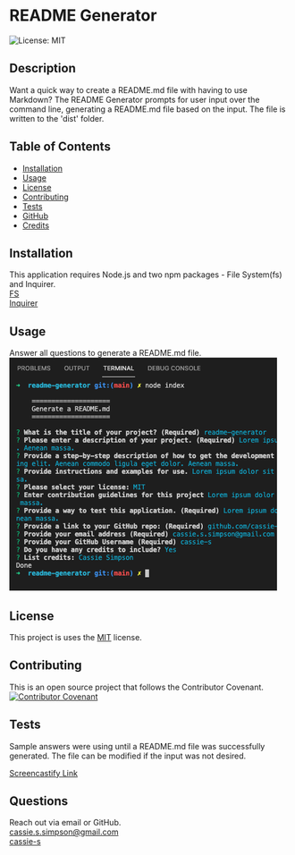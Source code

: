 # README Generator
  ![License: MIT](https://img.shields.io/badge/License-MIT-yellow.svg)
  ## Description
  Want a quick way to create a README.md file with having to use Markdown? The README Generator prompts for user input over the command line, generating a README.md file based on the input. The file is written to the 'dist' folder. 

  ## Table of Contents
  * [Installation](#installation)
  * [Usage](#usage)
  * [License](#license)
  * [Contributing](#contributing)
  * [Tests](#tests)
  * [GitHub](#github)
  * [Credits](#credits)


  ## Installation
  This application requires Node.js and two npm packages - File System(fs) and Inquirer.  
  [FS](https://nodejs.dev/learn/the-nodejs-fs-module)  
  [Inquirer](https://www.npmjs.com/package/inquirer#installation)

  ## Usage
  Answer all questions to generate a README.md file.
  ![Screenshot of Application](screenshot.png)

  ## License
    
  This project is uses  the [MIT](https://opensource.org/licenses/MIT) license.

  ## Contributing
  This is an open source project that follows the Contributor Covenant.  
  [![Contributor Covenant](https://img.shields.io/badge/Contributor%20Covenant-2.1-4baaaa.svg)](code_of_conduct.md)


  ## Tests
  Sample answers were using until a README.md file was successfully generated. The file can be modified if the input was not desired.  
  
  [Screencastify Link](https://watch.screencastify.com/v/KjIjtHAJbzrFs045JFxG)


  ## Questions
  Reach out via email or GitHub.  
  cassie.s.simpson@gmail.com  
  [cassie-s](https://github.com/cassie-s/)
